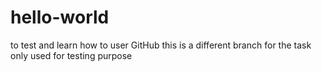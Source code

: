 # hello-world
to test and learn how to user GitHub
this is a different branch for the task
only used for testing purpose

